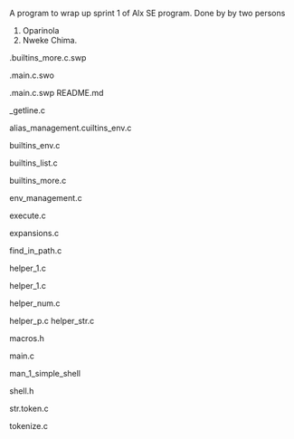 A program to wrap up sprint 1 of Alx SE program. Done by by two persons
1. Oparinola
2. Nweke Chima.

.builtins_more.c.swp

.main.c.swo

.main.c.swp
README.md

_getline.c

alias_management.cuiltins_env.c

builtins_env.c

builtins_list.c

builtins_more.c

env_management.c

execute.c

expansions.c

find_in_path.c

helper_1.c

helper_1.c

helper_num.c

helper_p.c
helper_str.c

macros.h

main.c

man_1_simple_shell

shell.h

str.token.c

tokenize.c
